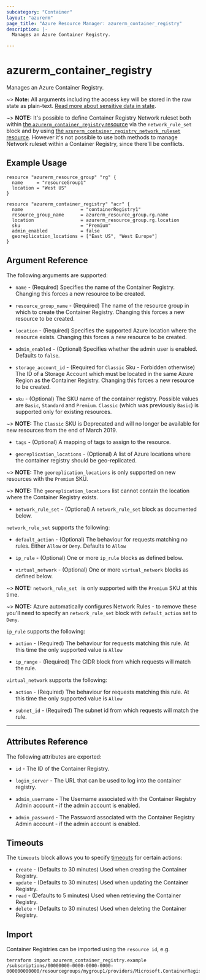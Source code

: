 ```yaml
---
subcategory: "Container"
layout: "azurerm"
page_title: "Azure Resource Manager: azurerm_container_registry"
description: |-
  Manages an Azure Container Registry.

---
```


# azurerm_container_registry

Manages an Azure Container Registry.

~> **Note:** All arguments including the access key will be stored in the raw state as plain-text.
[Read more about sensitive data in state](/docs/state/sensitive-data.html).

~> **NOTE:** It's possible to define Container Registry Network ruleset both within [the `azurerm_container_registry` resource](container_registry.html) via the `network_rule_set` block and by using [the `azurerm_container_registry_network_ruleset` resource](container_registry_network_ruleset.html). However it's not possible to use both methods to manage Network ruleset within a Container Registry, since there'll be conflicts.

## Example Usage

```hcl
resource "azurerm_resource_group" "rg" {
  name     = "resourceGroup1"
  location = "West US"
}

resource "azurerm_container_registry" "acr" {
  name                     = "containerRegistry1"
  resource_group_name      = azurerm_resource_group.rg.name
  location                 = azurerm_resource_group.rg.location
  sku                      = "Premium"
  admin_enabled            = false
  georeplication_locations = ["East US", "West Europe"]
}
```

## Argument Reference

The following arguments are supported:

* `name` - (Required) Specifies the name of the Container Registry. Changing this forces a new resource to be created.

* `resource_group_name` - (Required) The name of the resource group in which to create the Container Registry. Changing this forces a new resource to be created.

* `location` - (Required) Specifies the supported Azure location where the resource exists. Changing this forces a new resource to be created.

* `admin_enabled` - (Optional) Specifies whether the admin user is enabled. Defaults to `false`.

* `storage_account_id` - (Required for `Classic` Sku - Forbidden otherwise) The ID of a Storage Account which must be located in the same Azure Region as the Container Registry.  Changing this forces a new resource to be created.

* `sku` - (Optional) The SKU name of the container registry. Possible values are  `Basic`, `Standard` and `Premium`. `Classic` (which was previously `Basic`) is supported only for existing resources.

~> **NOTE:** The `Classic` SKU is Deprecated and will no longer be available for new resources from the end of March 2019.

* `tags` - (Optional) A mapping of tags to assign to the resource.

* `georeplication_locations` - (Optional) A list of Azure locations where the container registry should be geo-replicated.

~> **NOTE:** The `georeplication_locations` is only supported on new resources with the `Premium` SKU.

~> **NOTE:** The `georeplication_locations` list cannot contain the location where the Container Registry exists.

* `network_rule_set` - (Optional) A `network_rule_set` block as documented below.

`network_rule_set` supports the following:

* `default_action` - (Optional) The behaviour for requests matching no rules. Either `Allow` or `Deny`. Defaults to `Allow`

* `ip_rule` - (Optional) One or more `ip_rule` blocks as defined below.

* `virtual_network` - (Optional) One or more `virtual_network` blocks as defined below.

~> **NOTE:** `network_rule_set ` is only supported with the `Premium` SKU at this time.

~> **NOTE:** Azure automatically configures Network Rules - to remove these you'll need to specify an `network_rule_set` block with `default_action` set to `Deny`.

`ip_rule` supports the following:

* `action` - (Required) The behaviour for requests matching this rule. At this time the only supported value is `Allow`

* `ip_range` - (Required) The CIDR block from which requests will match the rule.

`virtual_network` supports the following:

* `action` - (Required) The behaviour for requests matching this rule. At this time the only supported value is `Allow`

* `subnet_id` - (Required) The subnet id from which requests will match the rule.


---
## Attributes Reference

The following attributes are exported:

* `id` - The ID of the Container Registry.

* `login_server` - The URL that can be used to log into the container registry.

* `admin_username` - The Username associated with the Container Registry Admin account - if the admin account is enabled.

* `admin_password` - The Password associated with the Container Registry Admin account - if the admin account is enabled.

## Timeouts

The `timeouts` block allows you to specify [timeouts](https://www.terraform.io/docs/configuration/resources.html#timeouts) for certain actions:

* `create` - (Defaults to 30 minutes) Used when creating the Container Registry.
* `update` - (Defaults to 30 minutes) Used when updating the Container Registry.
* `read` - (Defaults to 5 minutes) Used when retrieving the Container Registry.
* `delete` - (Defaults to 30 minutes) Used when deleting the Container Registry.

## Import

Container Registries can be imported using the `resource id`, e.g.

```shell
terraform import azurerm_container_registry.example /subscriptions/00000000-0000-0000-0000-000000000000/resourcegroups/mygroup1/providers/Microsoft.ContainerRegistry/registries/myregistry1
```
